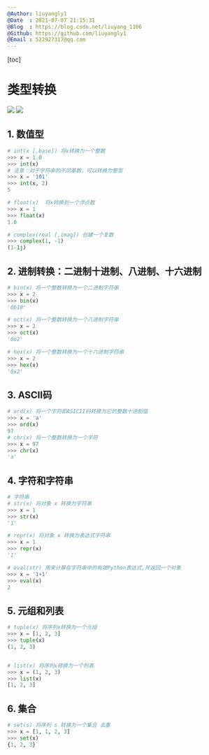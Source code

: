 ```yaml
---
@Author: liuyangly1
@Date  : 2021-07-07 21:15:31
@Blog  : https://blog.csdn.net/liuyang_1106
@Github: https://github.com/liuyangly1
@Email : 522927317@qq.com
---
```


[toc]

# 类型转换

[<img src="https://img.shields.io/badge/Github-%E8%AF%B7%E7%82%B9%E4%B8%AAStar%EF%BC%8C%E6%84%9F%E8%B0%A2%EF%BC%81-red" />](https://github.com/liuyangly1/Python) [<img src="https://img.shields.io/badge/CSDN-%E8%AF%B7%E7%82%B9%E4%B8%80%E4%B8%AA%E5%85%B3%E6%B3%A8%EF%BC%8C%E6%84%9F%E8%B0%A2%EF%BC%81-brightgreen" />](https://blog.csdn.net/liuyang_1106)

## 1. 数值型

```python
# int(x [,base]) 将x转换为一个整数
>>> x = 1.0
>>> int(x)
# 注意：对于字符串的不同基数，可以转换为整型
>>> x = '101'  
>>> int(x, 2)
5

# float(x)  将x转换到一个浮点数 
>>> x = 1
>>> float(x)
1.0

# complex(real [,imag]) 创建一个复数
>>> complex(1, -1)
(1-1j)
```

## 2. 进制转换：二进制十进制、八进制、十六进制

```python
# bin(x) 将一个整数转换为一个二进制字符串 
>>> x = 2
>>> bin(x)
'0b10'

# oct(x) 将一个整数转换为一个八进制字符串  
>>> x = 2
>>> oct(x)
'0o2'

# hex(x) 将一个整数转换为一个十六进制字符串  
>>> x = 2
>>> hex(x)
'0x2'

```

## 3. ASCII码

```python
# ord(x) 将一个字符即ASICII码转换为它的整数十进制值  
>>> x = 'a'
>>> ord(x)
97
# chr(x) 将一个整数转换为一个字符 
>>> x = 97
>>> chr(x)
'a'
```

## 4. 字符和字符串

```python
# 字符串
# str(x) 将对象 x 转换为字符串  
>>> x = 1
>>> str(x)
'1'

# repr(x) 将对象 x 转换为表达式字符串  
>>> x = 1
>>> repr(x)
'1'

# eval(str) 用来计算在字符串中的有效Python表达式,并返回一个对象 
>>> x = '1+1'
>>> eval(x)
2
```

## 5. 元组和列表

```python
# tuple(x) 将序列x转换为一个元组 
>>> x = [1, 2, 3]
>>> tuple(x)
(1, 2, 3)


# list(x) 将序列x转换为一个列表  
>>> x = (1, 2, 3)
>>> list(x)
[1, 2, 3]
```

## 6. 集合

```python
# set(s) 将序列 s 转换为一个集合 去重
>>> x = [1, 1, 2, 3]
>>> set(x)
{1, 2, 3}
```

